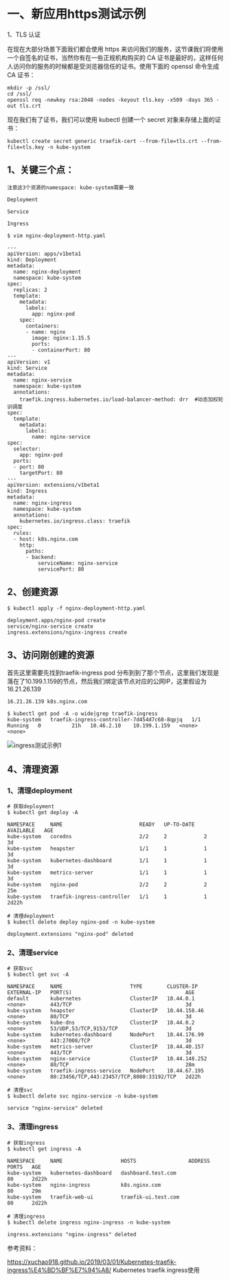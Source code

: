 # 一、新应用https测试示例

1、TLS 认证

在现在大部分场景下面我们都会使用 https 来访问我们的服务，这节课我们将使用一个自签名的证书，当然你有在一些正规机构购买的 CA 证书是最好的，这样任何人访问你的服务的时候都是受浏览器信任的证书。使用下面的 openssl 命令生成 CA 证书：

```
mkdir -p /ssl/
cd /ssl/
openssl req -newkey rsa:2048 -nodes -keyout tls.key -x509 -days 365 -out tls.crt
```

现在我们有了证书，我们可以使用 kubectl 创建一个 secret 对象来存储上面的证书：

```
kubectl create secret generic traefik-cert --from-file=tls.crt --from-file=tls.key -n kube-system
```

## 1、关键三个点：

    注意这3个资源的namespace: kube-system需要一致

    Deployment

    Service

    Ingress

```
$ vim nginx-deployment-http.yaml

---
apiVersion: apps/v1beta1
kind: Deployment
metadata:
  name: nginx-deployment
  namespace: kube-system
spec:
  replicas: 2
  template:
    metadata:
      labels:
        app: nginx-pod
    spec:
      containers:
      - name: nginx
        image: nginx:1.15.5
        ports:
        - containerPort: 80
---
apiVersion: v1
kind: Service
metadata:
  name: nginx-service
  namespace: kube-system
  annotations:
    traefik.ingress.kubernetes.io/load-balancer-method: drr  #动态加权轮训调度
spec:
  template:
    metadata:
      labels:
        name: nginx-service
spec:
  selector:
    app: nginx-pod
  ports:
  - port: 80
    targetPort: 80
---
apiVersion: extensions/v1beta1
kind: Ingress
metadata:
  name: nginx-ingress
  namespace: kube-system
  annotations:
    kubernetes.io/ingress.class: traefik
spec:
  rules:
  - host: k8s.nginx.com
    http:
      paths:
      - backend:
          serviceName: nginx-service
          servicePort: 80
```

## 2、创建资源

```
$ kubectl apply -f nginx-deployment-http.yaml

deployment.apps/nginx-pod create
service/nginx-service create
ingress.extensions/nginx-ingress create
```

## 3、访问刚创建的资源

首先这里需要先找到traefik-ingress pod 分布到到了那个节点，这里我们发现是落在了10.199.1.159的节点，然后我们绑定该节点对应的公网IP，这里假设为16.21.26.139

```
16.21.26.139 k8s.nginx.com
```

```
$ kubectl get pod -A -o wide|grep traefik-ingress
kube-system   traefik-ingress-controller-7d454d7c68-8qpjq   1/1     Running   0          21h   10.46.2.10    10.199.1.159   <none>           <none>
```

  ![ingress测试示例1](https://github.com/Lancger/opsfull/blob/master/images/ingress-k8s-01.png)


## 4、清理资源

### 1、清理deployment
```
# 获取deployment
$ kubectl get deploy -A

NAMESPACE     NAME                         READY   UP-TO-DATE   AVAILABLE   AGE
kube-system   coredns                      2/2     2            2           3d
kube-system   heapster                     1/1     1            1           3d
kube-system   kubernetes-dashboard         1/1     1            1           3d
kube-system   metrics-server               1/1     1            1           3d
kube-system   nginx-pod                    2/2     2            2           25m
kube-system   traefik-ingress-controller   1/1     1            1           2d22h

# 清理deployment
$ kubectl delete deploy nginx-pod -n kube-system

deployment.extensions "nginx-pod" deleted
```

### 2、清理service
```
# 获取svc
$ kubectl get svc -A

NAMESPACE     NAME                      TYPE        CLUSTER-IP      EXTERNAL-IP   PORT(S)                                     AGE
default       kubernetes                ClusterIP   10.44.0.1       <none>        443/TCP                                     3d
kube-system   heapster                  ClusterIP   10.44.158.46    <none>        80/TCP                                      3d
kube-system   kube-dns                  ClusterIP   10.44.0.2       <none>        53/UDP,53/TCP,9153/TCP                      3d
kube-system   kubernetes-dashboard      NodePort    10.44.176.99    <none>        443:27008/TCP                               3d
kube-system   metrics-server            ClusterIP   10.44.40.157    <none>        443/TCP                                     3d
kube-system   nginx-service             ClusterIP   10.44.148.252   <none>        80/TCP                                      28m
kube-system   traefik-ingress-service   NodePort    10.44.67.195    <none>        80:23456/TCP,443:23457/TCP,8080:33192/TCP   2d22h

# 清理svc
$ kubectl delete svc nginx-service -n kube-system

service "nginx-service" deleted
```

### 3、清理ingress

```
# 获取ingress
$ kubectl get ingress -A

NAMESPACE     NAME                   HOSTS                 ADDRESS   PORTS   AGE
kube-system   kubernetes-dashboard   dashboard.test.com              80      2d22h
kube-system   nginx-ingress          k8s.nginx.com                   80      29m
kube-system   traefik-web-ui         traefik-ui.test.com             80      2d22h

# 清理ingress
$ kubectl delete ingress nginx-ingress -n kube-system

ingress.extensions "nginx-ingress" deleted
```


参考资料：

https://xuchao918.github.io/2019/03/01/Kubernetes-traefik-ingress%E4%BD%BF%E7%94%A8/     Kubernetes traefik ingress使用
